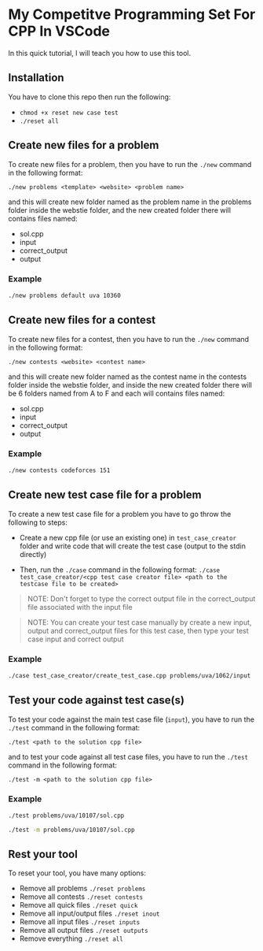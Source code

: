 # My Competitve Programming Set For CPP In VSCode

In this quick tutorial, I will teach you how to use this tool.

## Installation

You have to clone this repo then run the following:

* `` chmod +x reset new case test ``
* `` ./reset all ``

## Create new files for a problem

To create new files for a problem, then you have to run the `` ./new `` command in the following format:

`` ./new problems <template> <website> <problem name>  ``

and this will create new folder named as the problem name in the problems folder inside the webstie folder, and the new created folder there will contains files named:

* sol.cpp
* input
* correct_output
* output

### Example

```bash
./new problems default uva 10360
```

## Create new files for a contest

To create new files for a contest, then you have to run the `` ./new `` command in the following format:

`` ./new contests <website> <contest name> ``

and this will create new folder named as the contest name in the contests folder inside the webstie folder, and inside the new created folder there will be 6 folders named from A to F and each will contains files named:

* sol.cpp
* input
* correct_output
* output

### Example

```bash
./new contests codeforces 151
```

## Create new test case file for a problem

To create a new test case file for a problem you have to go throw the following to steps:

* Create a new cpp file (or use an existing one) in `` test_case_creator `` folder and write code that will create the test case (output to the stdin directly)

* Then, run the `` ./case `` command in the following format:
`` ./case test_case_creator/<cpp test case creator file> <path to the testcase file to be created> ``

> NOTE: Don't forget to type the correct output file in the correct_output file associated with the input file

> NOTE: You can create your test case manually by create a new input, output and correct_output files for this test case, then type your test case input and correct output

### Example
```bash
./case test_case_creator/create_test_case.cpp problems/uva/1062/input
```

## Test your code against test case(s)

To test your code against the main test case file (`` input ``), you have to run the `` ./test `` command in the following format:

`` ./test <path to the solution cpp file> ``

and to test your code against all test case files, you have to run the `` ./test `` command in the following format:

`` ./test -m <path to the solution cpp file> ``

### Example

```bash
./test problems/uva/10107/sol.cpp

./test -m problems/uva/10107/sol.cpp
```

## Rest your tool

To reset your tool, you have many options:

* Remove all problems `` ./reset problems ``
* Remove all contests `` ./reset contests ``
* Remove all quick files `` ./reset quick ``
* Remove all input/output files `` ./reset inout ``
* Remove all input files `` ./reset inputs ``
* Remove all output files `` ./reset outputs ``
* Remove everything `` ./reset all ``